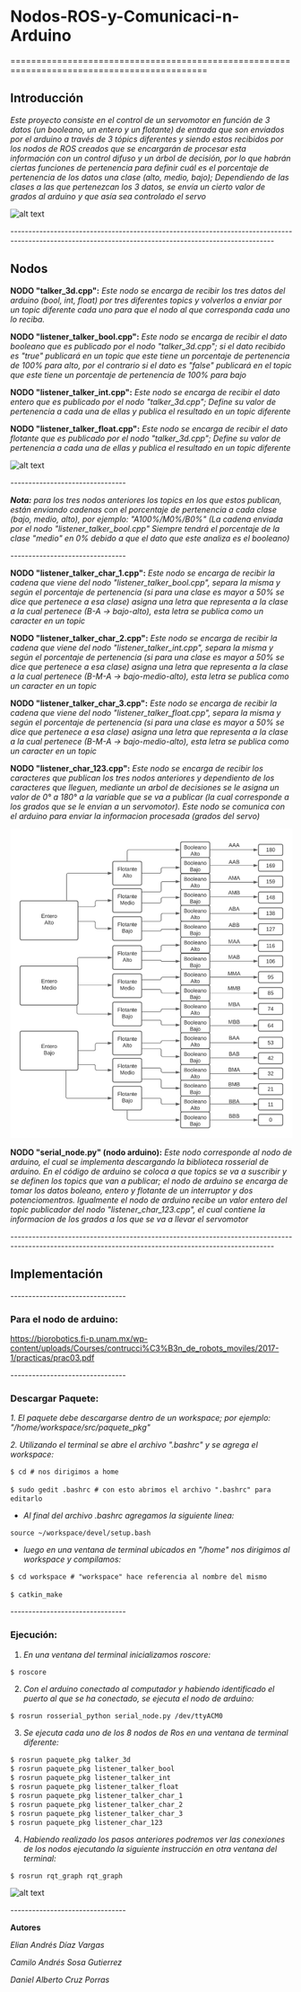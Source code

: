 # Nodos-ROS-y-Comunicaci-n-Arduino
============================================================================================

## Introducción

*Este proyecto consiste en el control de un servomotor en función de 3 datos (un booleano, un entero y un flotante) de entrada que son enviados por el arduino a través de 3 tópics diferentes y siendo estos recibidos por los nodos de ROS creados que se encargarán de procesar esta información con un control difuso y un árbol de decisión, por lo que habrán ciertas funciones de pertenencia para definir cuál es el porcentaje de pertenencia de los datos una clase (alto, medio, bajo); Dependiendo de las clases a las que pertenezcan los 3 datos, se envía un cierto valor de grados al arduino y que asía sea controlado el servo*

![alt text](https://github.com/Daniel-HS3/Nodos-ROS-y-Comunicaci-n-Arduino/blob/dcf73b7f1c697c23026679bbdcc199a3630fa927/Im%C3%A1genes%20-%20Nodos%20ROS/Diagrama%20nodos.jpeg)

*-------------------------------------------------------------------------------------------------------------------------------------------------------*

## Nodos

**NODO "talker_3d.cpp":**
*Este nodo se encarga de recibir los tres datos del arduino (bool, int, float) por tres diferentes topics y volverlos a enviar por un topic diferente cada uno para que el nodo al que corresponda cada uno lo reciba.*

**NODO "listener_talker_bool.cpp":**
*Este nodo se encarga de recibir el dato booleano que es publicado por el nodo "talker_3d.cpp"; si el dato recibido es "true" publicará en un topic que este tiene un porcentaje de pertenencia de 100% para alto, por el contrario si el dato es "false" publicará en el topic que este tiene un porcentaje de pertenencia de 100% para bajo*

**NODO "listener_talker_int.cpp":**
*Este nodo se encarga de recibir el dato entero que es publicado por el nodo "talker_3d.cpp"; Define su valor de pertenencia a cada una de ellas y publica el resultado en un topic diferente*

**NODO "listener_talker_float.cpp":**
*Este nodo se encarga de recibir el dato flotante que es publicado por el nodo "talker_3d.cpp"; Define su valor de pertenencia a cada una de ellas y publica el resultado en un topic diferente*

![alt text](https://github.com/Daniel-HS3/Nodos-ROS-y-Comunicaci-n-Arduino/blob/7ae80b332ae113597b6aa1a5be279ba060d403b4/Im%C3%A1genes%20-%20Nodos%20ROS/Funciones%20de%20pertenencia%20-%20Nodos%20ROS.jpeg)

*--------------------------------*

***Nota:** para los tres nodos anteriores los topics en los que estos publican, están enviando cadenas con el porcentaje de pertenencia a cada clase (bajo, medio, alto), por ejemplo: "A100%/M0%/B0%" (La cadena enviada por el nodo "listener_talker_bool.cpp" Siempre tendrá el porcentaje de la clase "medio" en 0% debido a que el dato que este analiza es el booleano)*

*--------------------------------*

**NODO "listener_talker_char_1.cpp":**
*Este nodo se encarga de recibir la cadena que viene del nodo "listener_talker_bool.cpp", separa la misma y según el porcentaje de pertenencia (si para una clase es mayor a 50% se dice que pertenece a esa clase) asigna una letra que representa a la clase a la cual pertenece (B-A -> bajo-alto), esta letra se publica como un caracter en un topic*

**NODO "listener_talker_char_2.cpp":**
*Este nodo se encarga de recibir la cadena que viene del nodo "listener_talker_int.cpp", separa la misma y según el porcentaje de pertenencia (si para una clase es mayor a 50% se dice que pertenece a esa clase) asigna una letra que representa a la clase a la cual pertenece (B-M-A -> bajo-medio-alto), esta letra se publica como un caracter en un topic*

**NODO "listener_talker_char_3.cpp":**
*Este nodo se encarga de recibir la cadena que viene del nodo "listener_talker_float.cpp", separa la misma y según el porcentaje de pertenencia (si para una clase es mayor a 50% se dice que pertenece a esa clase) asigna una letra que representa a la clase a la cual pertenece (B-M-A -> bajo-medio-alto), esta letra se publica como un caracter en un topic*

**NODO "listener_char_123.cpp":**
*Este nodo se encarga de recibir los caracteres que publican los tres nodos anteriores y dependiento de los caracteres que lleguen, mediante un arbol de decisiones se le asigna un valor de 0° a 180° a la variable que se va a publicar (la cual corresponde a los grados que se le envian a un servomotor). Este nodo se comunica con el arduino para enviar la informacion procesada (grados del servo)*

![alt text](https://github.com/Daniel-HS3/Nodos-ROS-y-Comunicaci-n-Arduino/blob/7ae80b332ae113597b6aa1a5be279ba060d403b4/Im%C3%A1genes%20-%20Nodos%20ROS/%C3%81rbol%20de%20decisi%C3%B3n%20-%20Nodos%20ROS.jpeg)

**NODO "serial_node.py" (nodo arduino):**
*Este nodo corresponde al nodo de arduino, el cual se implementa descargando la biblioteca rosserial de arduino. En el código de arduino se coloca a que topics se va a suscribir y se definen los topics que van a publicar; el nodo de arduino se encarga de tomar los datos boleano, entero y flotante de un interruptor y dos potenciomentros. Igualmente el nodo de arduino recibe un valor entero del topic publicador del nodo "listener_char_123.cpp", el cual contiene la informacion de los grados a los que se va a llevar el servomotor*

*-------------------------------------------------------------------------------------------------------------------------------------------------------*

## Implementación

*--------------------------------*

### Para el nodo de arduino:

<https://biorobotics.fi-p.unam.mx/wp-content/uploads/Courses/contrucci%C3%B3n_de_robots_moviles/2017-1/practicas/prac03.pdf>

*--------------------------------*

### Descargar Paquete:

*1. El paquete debe descargarse dentro de un workspace; por ejemplo: "/home/workspace/src/paquete_pkg"*

*2. Utilizando el terminal se abre el archivo ".bashrc" y se agrega el workspace:*

```
$ cd # nos dirigimos a home

$ sudo gedit .bashrc # con esto abrimos el archivo ".bashrc" para editarlo
```

- *Al final del archivo .bashrc agregamos la siguiente linea:*

```
source ~/workspace/devel/setup.bash
```

- *luego en una ventana de terminal ubicados en "/home" nos dirigimos al workspace y compilamos:*

```
$ cd workspace # "workspace" hace referencia al nombre del mismo

$ catkin_make
```
*--------------------------------*

### Ejecución:

1. *En una ventana del terminal inicializamos roscore:*

```
$ roscore
```

2. *Con el arduino conectado al computador y habiendo identificado el puerto al que se ha conectado, se ejecuta el nodo de arduino:*

```
$ rosrun rosserial_python serial_node.py /dev/ttyACM0
```

3. *Se ejecuta cada uno de los 8 nodos de Ros en una ventana de terminal diferente:*

```
$ rosrun paquete_pkg talker_3d
$ rosrun paquete_pkg listener_talker_bool
$ rosrun paquete_pkg listener_talker_int
$ rosrun paquete_pkg listener_talker_float
$ rosrun paquete_pkg listener_talker_char_1
$ rosrun paquete_pkg listener_talker_char_2
$ rosrun paquete_pkg listener_talker_char_3
$ rosrun paquete_pkg listener_char_123
```

4. *Habiendo realizado los pasos anteriores podremos ver las conexiones de los nodos ejecutando la siguiente instrucción en otra ventana del terminal:*

```
$ rosrun rqt_graph rqt_graph
```
![alt text](https://github.com/Daniel-HS3/Nodos-ROS-y-Comunicaci-n-Arduino/blob/6916df171dca74fa7c2649ea116cec093d246964/Im%C3%A1genes%20-%20Nodos%20ROS/rqt_graph.jpeg)

*--------------------------------*

**Autores**

*Elian Andrés Díaz Vargas*

*Camilo Andrés Sosa Gutierrez*

*Daniel Alberto Cruz Porras*
